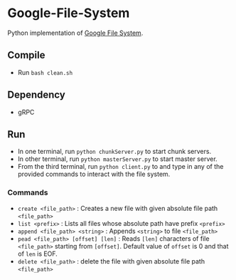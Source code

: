 # Google-File-System
Python implementation of [Google File System](https://static.googleusercontent.com/media/research.google.com/en//archive/gfs-sosp2003.pdf).

## Compile
- Run `bash clean.sh`

## Dependency
- gRPC

## Run
- In one terminal, run `python chunkServer.py` to start chunk servers.
- In other terminal, run `python masterServer.py` to start master server.
- From the third terminal, run `python client.py` to and type in any of the provided commands to interact with the file system.

### Commands
- `create <file_path>` : Creates a new file with given absolute file path `<file_path>`
- `list <prefix>` : Lists all files whose absolute path have prefix `<prefix>`
- `append <file_path> <string>` : Appends `<string>` to file `<file_path>`
- `pead <file_path> [offset] [len]` : Reads `[len]` characters of file `<file_path>` starting from `[offset]`. Default value of `offset` is 0 and that of `len` is EOF.
- `delete <file_path>` : delete the file with given absolute file path `<file_path>`